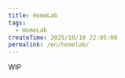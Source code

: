 ```yaml
---
title: HomeLab
tags:
  - HomeLab
createTime: 2025/10/10 22:05:00
permalink: /en/homelab/
---
```


WIP
